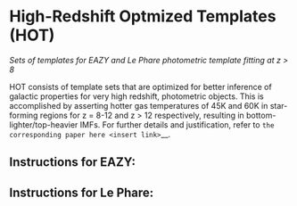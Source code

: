 # High-Redshift Optmized Templates (HOT)
*Sets of templates for EAZY and Le Phare photometric template fitting at z > 8*

HOT consists of template sets that are optimized for better inference of galactic properties for very high redshift, photometric objects. This is accomplished by asserting hotter gas temperatures of 45K and 60K in star-forming regions for z = 8-12 and z > 12 respectively, resulting in bottom-lighter/top-heavier IMFs. For further details and justification, refer to `the corresponding paper here <insert link>`__.

## Instructions for EAZY:

## Instructions for Le Phare:
